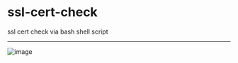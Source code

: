 # ssl-cert-check
ssl cert check via bash shell script

****
![image](https://github.com/user-attachments/assets/589fbc75-8a49-43b5-9ab5-94150b47714e)


